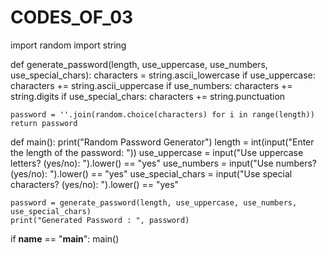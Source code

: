 # CODES_OF_03
import random
import string

def generate_password(length, use_uppercase, use_numbers, use_special_chars):
    characters = string.ascii_lowercase
    if use_uppercase:
        characters += string.ascii_uppercase
    if use_numbers:
        characters += string.digits
    if use_special_chars:
        characters += string.punctuation

    password = ''.join(random.choice(characters) for i in range(length))
    return password

def main():
    print("Random Password Generator")
    length = int(input("Enter the length of the password: "))
    use_uppercase = input("Use uppercase letters? (yes/no): ").lower() == "yes"
    use_numbers = input("Use numbers? (yes/no): ").lower() == "yes"
    use_special_chars = input("Use special characters? (yes/no): ").lower() == "yes"

    password = generate_password(length, use_uppercase, use_numbers, use_special_chars)
    print("Generated Password : ", password)

if __name__ == "__main__":
    main()
